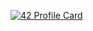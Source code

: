 [![42 Profile Card](https://1337-readme.vercel.app/api/profile?cursus=42cursus&login=nbjaghou)](https://github.com/mohouyizme/1337-readme)
